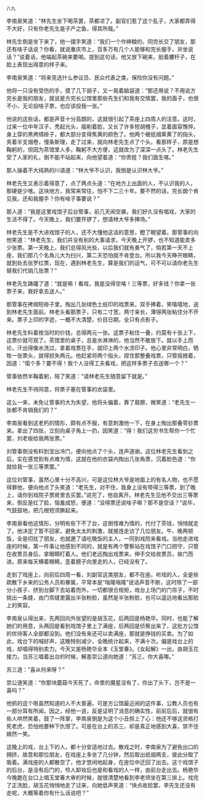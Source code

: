     八九 

   李南泉笑道：“林先生坐下喝茶罢，茶都凉了。副官们惹了这个乱子，大家都弄得不大好，只有你老先生是子产之鱼，得其所哉。”

   林先生倒是坐下来了，他一摆手笑道：“我们一个作绅粮的，同完长交了朋友，那还有啥子话说？你看，就说重庆市上，百多万有几个人能够和完长握手，并坐说话？”说着话，他端起茶碗来要喝。提到这句话，他又放下碗来，挺着腰杆子，在脸上表现出得意的样子来。

   李南泉笑道：“将来竞选什么参议员、民众代表之类，保险你没有问题。”

   他将一只没有受伤的手，摸了几下胡子，又一晃着脑袋道：“那还用说？不用说方完长是我的朋友，就说是方完长公馆里那些先生们和我有交情罢，我的面子，也很不小，无论投啥子票，也应该投我一张。”

   他说的这些话，都是声音十分高朗的，这就很引起了茶座上四周人的注意。这时，过来一位中年汉子，秃起光头，瘦削着脸，又长了许多短胡楂子，显着面容憔悴。身上穿的黑拷绸褂子，都大部分变得焦黄的颜色了。他两个被纸烟熏黄了的指头，夹着半支烟卷，慢条斯理，走了过来，就向林老先生点了个头。看那样子，原是想鞠躬的，但因为茶馆里人多，鞠躬不大方便，这就改为了深深一点头了。林老先生受了人家的礼，倒不能不站起来，向他望着道：“你贵姓？我们面生喀。”

   那人操着不大纯熟的川语道：“林大爷不认识，我倒是认识林大爷。”

   林老先生又表示着得意了，点了两点头道：“在地方上出面的人，不认识我的人，那硬是少喀。这块地方，我常来常往，怕不下二三十年。要不然的话，完长朗个肯见我，还和我握手？你有啥子事要说？”

   那人道：“我是这里戏馆子后台管事，前几天闹空袭，我们好久没有唱戏，大家的生活不得了。今天晚上，我们要开锣了，想请林大爷多捧场。”

   林老先生是不大进戏馆子的人，还不大懂他这话的意思，瞪了眼望着。那管事的向他笑道：“林老先生，我们并没有别的大事请求，今天晚上开锣，也不知道能卖多少张票。第一天晚上，我们总得风光些，以后我们就有勇气了，倘若第一天不上座，我们那几个名角儿大为扫兴，第二天恐怕就不肯登台。所以我今天睁开眼睛，就到处去张罗红票，现在，遇到林老先生，算是我们的运气，可不可以请你老先生替我们代销几张票？”

   林老先生踌躇了道：“就是嘛！看戏，我是没得空咯！三等票，好多钱？你拿一张票子来，我好拿去送人。”

   那管事在拷绸短褂子里，掏出几张绿色土纸印的戏票来，双手捧着，笑嘻嘻地，送到林老先生面前。林老头看那票子，只有二寸宽，两寸来长，薄得两张粘住分不开来。票子上印的字迹，一概不大清楚，价目日期，全只有点影子。

   林老先生料着按当时的价钱，总得两元一张。这票子粘住一叠，约莫有十张上下，这票价就可观了。茶馆里的桌子，总是水淋淋的，他当然不敢放下。就以手上而论，汗出得像水洗过，拿着戏票在手，就印上两个水渍印子。他心里非常明白，牺牲一张票头，就得损失两元。他赶紧将两个指头，捏住那整叠戏票，只管摇撼着，因道：“偌个多？要不得！我个人没得工夫看戏，把这样多票子去送哪一个？”

   管事依然半鞠着躬，陪了笑道：“请林老先生随意留下就是。”

   林老先生不待同意，将票子塞在管事的衣袋里。

   这么一来，未免让管事的大为失望，他将头偏着，靠了肩膀，微笑道：“老先生一张都不肯销我们的？”

   李南泉看到这老朽的情形，颇有点不服，有意刺激他一下，在身上掏出那叠零钞票来。拿出了四张，立刻向桌子角上一扔，因笑道：“得！我们这穷书生帮你一个忙罢，刘老板给我两张票。”

   刘管事倒没有料到宝出冷门，便向他点了个头，连声道谢。这位林老先生看到之后，实在感觉到有点难为情，这就在他的衣袋内掏出几张角票，沉着脸色道：“你就给我一张三等票罢。”

   这位刘管事，虽然心里十分不高兴，可是这位林大爷是地面上的有名人物，也不愿得罪他，便向他点了头笑道：“老先生，对不住，我身上没有带得三等票，到了晚上，请你到戏院子票房里去买罢。”说完了，他自离开。林老先生见他不交出三等票来，倒反是红了脸，恼羞成怒，便道：“没得票还说啥子嘛？那不是空话？”说毕，气鼓鼓地，把几根短须撅起来。

   李南泉看他这情形，分明有些下不了台，这倒怪难为情的，代付了茶钱，悄悄就走了。他决定了暂不回家，避免太太的刺激，就接连走访了几位朋友。午、晚两顿饭，全是叨扰了朋友，也就邀了请吃晚饭的主人，一同到戏院来看戏。当他走进戏座的时候，第一件事让他感到不同的，就是有两个警察站在戏馆子门口把守，只管在收票员身后，拿眼睛盯着人。他们老远掏出戏票来，伸手交给收票员，挨门而进。原来每天横着眼睛，歪着膀子向里走的人，已经没有了。

   走到了戏座上，向前后四周一看，刘副官这类朋友，都不在座。听戏的人，全是些疏散下乡来的公务人员和眷属，平常本是“嗡隆嗡隆”说话声音不断，这时除了一部分小孩子、挤到台脚下去站着而外，一切都很合规矩，戏台上场门的门帘子，不时挑出一条缝，由门帘缝里露出半张粉脸，虽然是半张粉脸，也可以遥远地看出那脸上的笑容。

   李南泉认得出来，先两回向外张望的是胡玉花，后两回是杨艳华。同时，也能了解她们的用意，头两回是看到戏馆子里上了满座，后两回是侦察出来了，这批方公馆的优待客人全部都没到。他们没有来还可以卖满座，那就是挣钱的买卖。为了如此，戏台下的喊好声，这晚特别减少，全晚统计起来，不满十次。偏是戏台上的戏，却唱得特别卖力。今天又是杨艳华全本《玉堂春》。《女起解》一出，由胡玉花接力。当苏三唱着出台的时候，解差崇公道向她道：“苏三，你大喜哪。”

   苏三道：“喜从何来呀？”

   崇公道笑道：“你那块蘑菇今天死了，命里的魔星没有了，你出了头下，岂不是一喜吗？”

   他抓的这个哏虽然知道的人不大普遍，可是方公馆最近闹的这件事，公教人员也有一部分耳有所闻，因之，经他一说，反是证明了消息的确实性，前前后后，就很有些人哄然笑着，鼓了一阵掌，李南泉倒是为这个小丑担上了心：他还不够这资格打死老虎，恐怕他要种下仇恨了。可是在台上的苏三，却是真正地感到大喜，禁不住嫣然一笑。

   这晚上的戏，台上下的人，都十分安适地过去。散戏之时，李南泉为了避免出口的拥挤，故意和那位朋友，在戏座上多坐了几分钟，然后取出纸烟两支，彼此分取了吸着。满戏座的人都散空了，他才悠闲地起身，在座位中迂回了出去。这个戏馆子的后台，是没有后门的，伶人卸妆后也是和看戏的人一样，由前台走出去。杨艳华今晚跪在台口上唱玉堂春大审的时候，就很清楚地看到李老师坐在第三排上。戏完了正洗脸，胡玉花悄悄地走了过来，向她低声笑道：“快点收拾罢，李先生还没有走呢，大概等着你有什么话说吧？”

